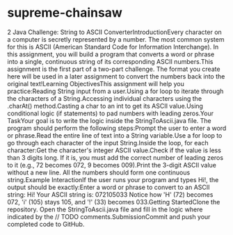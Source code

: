 # supreme-chainsaw
2 Java Challenge: String to ASCII ConverterIntroductionEvery character on a computer is secretly represented by a number. The most common system for this is ASCII (American Standard Code for Information Interchange). In this assignment, you will build a program that converts a word or phrase into a single, continuous string of its corresponding ASCII numbers.This assignment is the first part of a two-part challenge. The format you create here will be used in a later assignment to convert the numbers back into the original text!Learning ObjectivesThis assignment will help you practice:Reading String input from a user.Using a for loop to iterate through the characters of a String.Accessing individual characters using the .charAt() method.Casting a char to an int to get its ASCII value.Using conditional logic (if statements) to pad numbers with leading zeros.Your TaskYour goal is to write the logic inside the StringToAscii.java file. The program should perform the following steps:Prompt the user to enter a word or phrase.Read the entire line of text into a String variable.Use a for loop to go through each character of the input String.Inside the loop, for each character:Get the character's integer ASCII value.Check if the value is less than 3 digits long. If it is, you must add the correct number of leading zeros to it (e.g., 72 becomes 072, 9 becomes 009).Print the 3-digit ASCII value without a new line. All the numbers should form one continuous string.Example InteractionIf the user runs your program and types Hi!, the output should be exactly:Enter a word or phrase to convert to an ASCII string:
Hi!
Your ASCII string is: 072105033
Notice how 'H' (72) becomes 072, 'i' (105) stays 105, and '!' (33) becomes 033.Getting StartedClone the repository. Open the StringToAscii.java file and fill in the logic where indicated by the // TODO comments.SubmissionCommit and push your completed code to GitHub.
